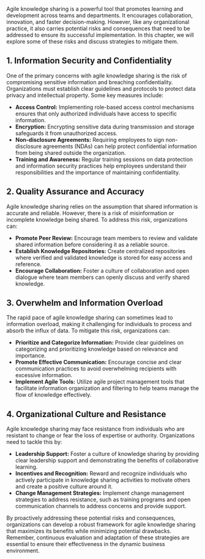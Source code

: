 
Agile knowledge sharing is a powerful tool that promotes learning and development across teams and departments. It encourages collaboration, innovation, and faster decision-making. However, like any organizational practice, it also carries potential risks and consequences that need to be addressed to ensure its successful implementation. In this chapter, we will explore some of these risks and discuss strategies to mitigate them.

1\. Information Security and Confidentiality
-------------------------------------------

One of the primary concerns with agile knowledge sharing is the risk of compromising sensitive information and breaching confidentiality. Organizations must establish clear guidelines and protocols to protect data privacy and intellectual property. Some key measures include:

* **Access Control:** Implementing role-based access control mechanisms ensures that only authorized individuals have access to specific information.
* **Encryption:** Encrypting sensitive data during transmission and storage safeguards it from unauthorized access.
* **Non-disclosure Agreements:** Requiring employees to sign non-disclosure agreements (NDAs) can help protect confidential information from being shared outside the organization.
* **Training and Awareness:** Regular training sessions on data protection and information security practices help employees understand their responsibilities and the importance of maintaining confidentiality.

2\. Quality Assurance and Accuracy
---------------------------------

Agile knowledge sharing relies on the assumption that shared information is accurate and reliable. However, there is a risk of misinformation or incomplete knowledge being shared. To address this risk, organizations can:

* **Promote Peer Review:** Encourage team members to review and validate shared information before considering it as a reliable source.
* **Establish Knowledge Repositories:** Create centralized repositories where verified and validated knowledge is stored for easy access and reference.
* **Encourage Collaboration:** Foster a culture of collaboration and open dialogue where team members can openly discuss and verify shared knowledge.

3\. Overwhelm and Information Overload
-------------------------------------

The rapid pace of agile knowledge sharing can sometimes lead to information overload, making it challenging for individuals to process and absorb the influx of data. To mitigate this risk, organizations can:

* **Prioritize and Categorize Information:** Provide clear guidelines on categorizing and prioritizing knowledge based on relevance and importance.
* **Promote Effective Communication:** Encourage concise and clear communication practices to avoid overwhelming recipients with excessive information.
* **Implement Agile Tools:** Utilize agile project management tools that facilitate information organization and filtering to help teams manage the flow of knowledge effectively.

4\. Organizational Culture and Resistance
----------------------------------------

Agile knowledge sharing may face resistance from individuals who are resistant to change or fear the loss of expertise or authority. Organizations need to tackle this by:

* **Leadership Support:** Foster a culture of knowledge sharing by providing clear leadership support and demonstrating the benefits of collaborative learning.
* **Incentives and Recognition:** Reward and recognize individuals who actively participate in knowledge sharing activities to motivate others and create a positive culture around it.
* **Change Management Strategies:** Implement change management strategies to address resistance, such as training programs and open communication channels to address concerns and provide support.

By proactively addressing these potential risks and consequences, organizations can develop a robust framework for agile knowledge sharing that maximizes its benefits while minimizing potential drawbacks. Remember, continuous evaluation and adaptation of these strategies are essential to ensure their effectiveness in the dynamic business environment.
